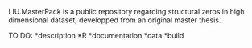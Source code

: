 LIU.MasterPack is a public repository regarding structural zeros in high dimensional dataset, developped from an original master thesis.


TO DO:
*description
*R
*documentation
*data
*build

